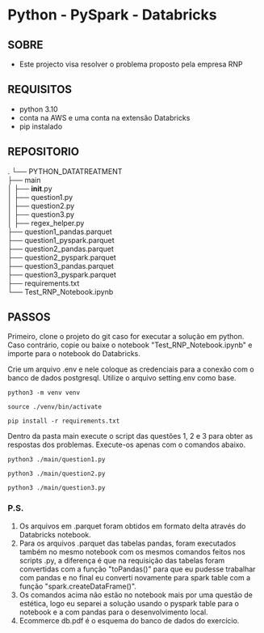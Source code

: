 # Python - PySpark - Databricks

## SOBRE

- Este projecto visa resolver o problema proposto pela empresa RNP

## REQUISITOS

- python 3.10
- conta na AWS e uma conta na extensão Databricks
- pip instalado

## REPOSITORIO

.
└── PYTHON_DATATREATMENT<br />
├── main<br />
│ ├── **init**.py<br />
│ ├── question1.py<br />
│ ├── question2.py<br />
│ ├── question3.py<br />
│ ├── regex_helper.py<br />
├── question1_pandas.parquet<br />
├── question1_pyspark.parquet<br />
├── question2_pandas.parquet<br />
├── question2_pyspark.parquet<br />
├── question3_pandas.parquet<br />
├── question3_pyspark.parquet<br />
├── requirements.txt<br />
└── Test_RNP_Notebook.ipynb

## PASSOS

Primeiro, clone o projeto do git caso for executar a solução em python. Caso contrário, copie ou baixe o notebook "Test_RNP_Notebook.ipynb" e importe para o notebook do Databricks.

Crie um arquivo .env e nele coloque as credenciais para a conexão com o banco de dados postgresql. Utilize o arquivo setting.env como base.

```
python3 -m venv venv
```

```
source ./venv/bin/activate
```

```
pip install -r requirements.txt
```

Dentro da pasta main execute o script das questões 1, 2 e 3 para obter as respostas dos problemas. Execute-os apenas com o comandos abaixo.

```
python3 ./main/question1.py
```

```
python3 ./main/question2.py
```

```
python3 ./main/question3.py
```

### P.S.

1. Os arquivos em .parquet foram obtidos em formato delta através do Databricks notebook.
2. Para os arquivos .parquet das tabelas pandas, foram executados também no mesmo notebook com os mesmos comandos feitos nos scripts .py, a diferença é que na requisição das tabelas foram convertidas com a função "toPandas()" para que eu pudesse trabalhar com pandas e no final eu converti novamente para spark table com a função "spark.createDataFrame()".
3. Os comandos acima não estão no notebook mais por uma questão de estética, logo eu separei a solução usando o pyspark table para o notebook e a com pandas para o desenvolvimento local.
4. Ecommerce db.pdf é o esquema do banco de dados do exercício.
